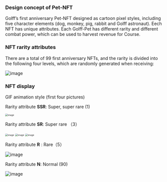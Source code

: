 ### Design concept of Pet-NFT

Golff’s first anniversary Pet-NFT designed as cartoon pixel styles,  including five character elements (dog, monkey, pig, rabbit and Golff astronaut). Eech NFT has unique attributes. Each Golff-Pet has different rarity and different combat power, which can be used to harvest revenue for Course.

### NFT rarity attributes

There are a total of 99 first anniversary NFTs, and the rarity is divided into the following four levels, which are randomly generated when receiving:

![image](https://docs.golff.com/blog/page/petnft/1.png)



### NFT display

GIF animation style (first four pictures)

Rarity attribute **SSR**: Super, super rare (1)

<img src="https://docs.golff.com/golfffinance.github.io/images/PetNFT/1.gif" alt="image" style="zoom:50%;" />

 Rarity attribute **SR**: Super rare （3）

<img src="https://docs.golff.com/golfffinance.github.io/images/PetNFT/2.gif" alt="image" style="zoom:50%;"/>


<img src="https://docs.golff.com/golfffinance.github.io/images/PetNFT/3.gif" alt="image" style="zoom:50%;" />


<img src="https://docs.golff.com/golfffinance.github.io/images/PetNFT/4.gif" alt="image" style="zoom:50%;" />

Rarity attribute **R** : Rare（5）

![image](https://docs.golff.com/golfffinance.github.io/images/PetNFT/5.png)

Rarity attribute **N**: Normal (90)

![image](https://docs.golff.com/golfffinance.github.io/images/PetNFT/6.png)
